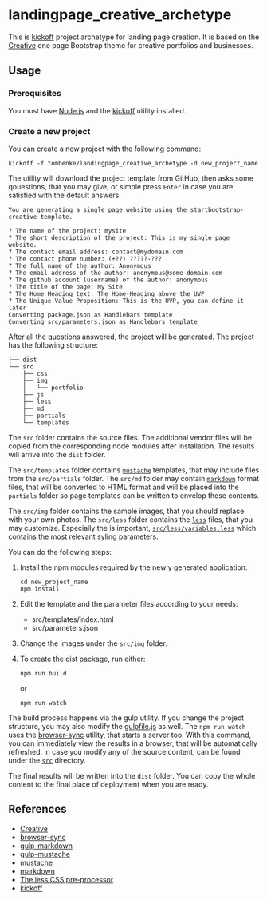 landingpage_creative_archetype
==============================

This is [kickoff](http://tombenke.github.io/kickoff/) project archetype for landing page creation.
It is based on the [Creative](http://startbootstrap.com/template-overviews/creative/)
one page Bootstrap theme for creative portfolios and businesses.

## Usage

### Prerequisites

You must have [Node.js](https://nodejs.org/en/) and the [kickoff](http://tombenke.github.io/kickoff/) utility installed.

### Create a new project

You can create a new project with the following command:

    kickoff -f tombenke/landingpage_creative_archetype -d new_project_name

The utility will download the project template from GitHub, then asks some qouestions,
that you may give, or simple press `Enter` in case you are satisfied with the default answers.

    You are generating a single page website using the startbootstrap-creative template.

    ? The name of the project: mysite
    ? The short description of the project: This is my single page website.
    ? The contact email address: contact@mydomain.com
    ? The contact phone number: (+??) ?????-???
    ? The full name of the author: Anonymous
    ? The email address of the author: anonymous@some-domain.com
    ? The github account (username) of the author: anonymous
    ? The title of the page: My Site
    ? The Home Heading text: The Home-Heading above the UVP
    ? The Unique Value Proposition: This is the UVP, you can define it later
    Converting package.json as Handlebars template
    Converting src/parameters.json as Handlebars template

After all the questions answered, the project will be generated.
The project has the following structure:

    ├── dist
    └── src
        ├── css
        ├── img
        │   └── portfolio
        ├── js
        ├── less
        ├── md
        ├── partials
        └── templates

The `src` folder contains the source files.
The additional vendor files will be copied from the corresponding node modules after installation.
The results will arrive into the `dist` folder.

The `src/templates` folder contains [`mustache`](https://www.npmjs.com/package/mustache) templates,
that may include files from the `src/partials` folder.
The `src/md` folder may contain [`markdown`](https://www.npmjs.com/package/markdown) format files,
that will be converted to HTML format and will be placed into the `partials` folder
so page templates can be written to envelop these contents.

The `src/img` folder contains the sample images, that you should replace with your own photos.
The `src/less` folder contains the [`less`](http://lesscss.org/) files, that you may customize.
Especially the is important, [`src/less/variables.less`](src/less/variables.less) which contains the most relevant syling parameters.

You can do the following steps:

1. Install the npm modules required by the newly generated application:

       cd new_project_name
       npm install

2. Edit the template and the parameter files according to your needs:

    - src/templates/index.html
    - src/parameters.json

3. Change the images under the `src/img` folder.
4. To create the dist package, run either:

       npm run build

   or

       npm run watch

The build process happens via the gulp utility. If you change the project structure, you may also modify the [gulpfile.js](gulpfile.js) as well.
The `npm run watch` uses the [browser-sync](https://www.browsersync.io/) utility, that starts a server too.
With this command, you can immediately view the results in a browser, that will be automatically refreshed,
in case you modify any of the source content, can be found under the [`src`](src/) directory.

The final results will be written into the `dist` folder.
You can copy the whole content to the final place of deployment when you are ready.

## References
- [Creative](http://startbootstrap.com/template-overviews/creative/)
- [browser-sync](https://www.browsersync.io/)
- [gulp-markdown](https://github.com/sindresorhus/gulp-markdown)
- [gulp-mustache](https://github.com/sindresorhus/gulp-markdown)
- [mustache](https://www.npmjs.com/package/mustache)
- [markdown](https://www.npmjs.com/package/markdown)
- [The less CSS pre-processor](http://lesscss.org/)
- [kickoff](http://tombenke.github.io/kickoff/)


